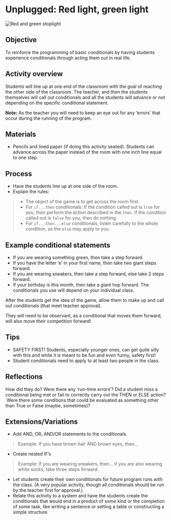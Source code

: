# Unplugged: Red light, green light

![Red and green stoplight](/static/courses/csintro/conditionals/traffic-light.png)

## Objective

To reinforce the programming of basic conditionals by having students experience conditionals through acting them out in real life.

## Activity overview

Students will line up at one end of the classroom with the goal of reaching the other side of the classroom. The teacher, and then the students themselves will call out conditionals and all the students will advance or not depending on the specific conditional statement.

**Note:** As the teacher you will need to keep an eye out for any ‘errors’ that occur during the running of the program.

## Materials

* Pencils and lined paper (if doing this activity seated). Students can advance across the paper instead of the room with one inch line equal to one step.

## Process

* Have the students line up at one side of the room.
* Explain the rules:
>* The object of the game is to get across the room first.
>* For `if...then` conditionals:  If the condition called out is `true` for you, then perform the action described in the `then`. If the condition called out is `false` for you, then do nothing.
>* For `if...then...else` conditionals, listen carefully to the whole condition, as the `else` may apply to you.
	
## Example conditional statements

* If you are wearing something green, then take a step forward.
* If you have the letter ‘e’ in your first name, then take two giant steps forward.
* If you are wearing sneakers, then take a step forward, else take 2 steps forward.
* If your birthday is this month, then take a giant hop forward.
The conditionals you use will depend on your individual class.

After the students get the idea of the game, allow them to make up and call out conditionals (that meet teacher approval).

They will need to be observant, as a conditional that moves them forward, will also move their competition forward!

## Tips

* SAFETY FIRST! Students, especially younger ones, can get quite silly with this and while it is meant to be fun and even funny, safety first!
* Student conditionals need to apply to at least two people in the class.

## Reflections

How did they do?  Were there any ‘run-time errors’? Did a student miss a conditional being met or fail to correctly carry out the THEN or ELSE action?  Were there some conditions that could be evaluated as something other than True or False (maybe, sometimes)?

## Extensions/Variations 

* Add AND, OR, AND/OR statements to the conditionals.
>Example: If you have brown hair AND brown eyes, then...
* Create nested IF’s
>Example: If you are wearing sneakers, then... if you are also wearing white socks, take three steps forward.
* Let students create their own conditionals for future program runs with the class. (A very popular activity, though all conditionals should be run by the teacher first for approval.)
* Relate this activity to a system and have the students create the conditionals that would end in a product of some kind or the completion of some task, like writing a sentence or setting a table or constructing a simple structure.

